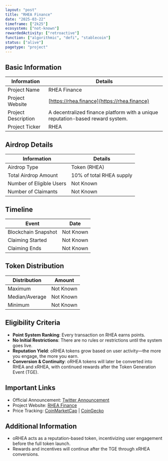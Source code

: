 ```yaml
---
layout: "post"
title: "RHEA Finance"
date: "2025-03-22"
timeframe: ["2k25"]
ecosystem: ["not-known"]
rewardedActivity: ["retroactive"]
function: ["algorithmic", "defi", "stablecoin"]
status: ["alive"]
pagetype: "project"
---
```


## Basic Information

| Information         | Details                                                                        |
| ------------------- | ------------------------------------------------------------------------------ |
| Project Name        | RHEA Finance                                                                   |
| Project Website     | [https://rhea.finance](https://rhea.finance)                                   |
| Project Description | A decentralized finance platform with a unique reputation-based reward system. |
| Project Ticker      | RHEA                                                                           |

## Airdrop Details

| Information              | Details                  |
| ------------------------ | ------------------------ |
| Airdrop Type             | Token (RHEA)             |
| Total Airdrop Amount     | 10% of total RHEA supply |
| Number of Eligible Users | Not Known                |
| Number of Claimants      | Not Known                |

## Timeline

| Event               | Date      |
| ------------------- | --------- |
| Blockchain Snapshot | Not Known |
| Claiming Started    | Not Known |
| Claiming Ends       | Not Known |

## Token Distribution

| Distribution   | Amount    |
| -------------- | --------- |
| Maximum        | Not Known |
| Median/Average | Not Known |
| Minimum        | Not Known |

## Eligibility Criteria

- **Point System Ranking**: Every transaction on RHEA earns points.
- **No Initial Restrictions**: There are no rules or restrictions until the system goes live.
- **Reputation Yield**: oRHEA tokens grow based on user activity—the more you engage, the more you earn.
- **Conversion & Continuity**: oRHEA tokens will later be converted into RHEA and xRHEA, with continued rewards after the Token Generation Event (TGE).

## Important Links

- Official Announcement: [Twitter Announcement](https://x.com/rhea_finance/status/1897682652582596670)
- Project Website: [RHEA Finance](https://rhea.finance)
- Price Tracking: [CoinMarketCap](https://coinmarketcap.com/currencies/rhea) | [CoinGecko](https://www.coingecko.com/en/coins/rhea)

## Additional Information

- oRHEA acts as a reputation-based token, incentivizing user engagement before the full token launch.
- Rewards and incentives will continue after the TGE through xRHEA conversions.